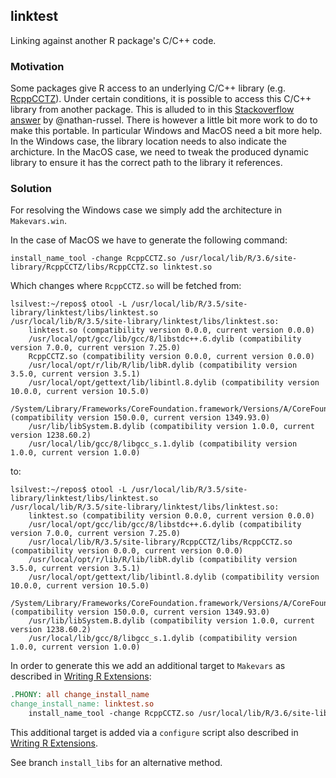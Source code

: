 ## linktest

Linking against another R package's C/C++ code.

### Motivation

Some packages give R access to an underlying C/C++ library
(e.g. [RcppCCTZ]()). Under certain conditions, it is possible to
access this C/C++ library from another package. This is alluded to in
this [Stackoverflow answer](https://stackoverflow.com/a/42287094) by
@nathan-russel. There is however a little bit more work to do to make
this portable. In particular Windows and MacOS need a bit more
help. In the Windows case, the library location needs to also indicate
the archicture. In the MacOS case, we need to tweak the produced
dynamic library to ensure it has the correct path to the library it
references.

### Solution

For resolving the Windows case we simply add the architecture in `Makevars.win`.

In the case of MacOS we have to generate the following command:

~~~
install_name_tool -change RcppCCTZ.so /usr/local/lib/R/3.6/site-library/RcppCCTZ/libs/RcppCCTZ.so linktest.so
~~~

Which changes where `RcppCCTZ.so` will be fetched from:

~~~
lsilvest:~/repos$ otool -L /usr/local/lib/R/3.5/site-library/linktest/libs/linktest.so
/usr/local/lib/R/3.5/site-library/linktest/libs/linktest.so:
	linktest.so (compatibility version 0.0.0, current version 0.0.0)
	/usr/local/opt/gcc/lib/gcc/8/libstdc++.6.dylib (compatibility version 7.0.0, current version 7.25.0)
	RcppCCTZ.so (compatibility version 0.0.0, current version 0.0.0)
	/usr/local/opt/r/lib/R/lib/libR.dylib (compatibility version 3.5.0, current version 3.5.1)
	/usr/local/opt/gettext/lib/libintl.8.dylib (compatibility version 10.0.0, current version 10.5.0)
	/System/Library/Frameworks/CoreFoundation.framework/Versions/A/CoreFoundation (compatibility version 150.0.0, current version 1349.93.0)
	/usr/lib/libSystem.B.dylib (compatibility version 1.0.0, current version 1238.60.2)
	/usr/local/lib/gcc/8/libgcc_s.1.dylib (compatibility version 1.0.0, current version 1.0.0)
~~~

to:

~~~
lsilvest:~/repos$ otool -L /usr/local/lib/R/3.5/site-library/linktest/libs/linktest.so
/usr/local/lib/R/3.5/site-library/linktest/libs/linktest.so:
	linktest.so (compatibility version 0.0.0, current version 0.0.0)
	/usr/local/opt/gcc/lib/gcc/8/libstdc++.6.dylib (compatibility version 7.0.0, current version 7.25.0)
	/usr/local/lib/R/3.5/site-library/RcppCCTZ/libs/RcppCCTZ.so (compatibility version 0.0.0, current version 0.0.0)
	/usr/local/opt/r/lib/R/lib/libR.dylib (compatibility version 3.5.0, current version 3.5.1)
	/usr/local/opt/gettext/lib/libintl.8.dylib (compatibility version 10.0.0, current version 10.5.0)
	/System/Library/Frameworks/CoreFoundation.framework/Versions/A/CoreFoundation (compatibility version 150.0.0, current version 1349.93.0)
	/usr/lib/libSystem.B.dylib (compatibility version 1.0.0, current version 1238.60.2)
	/usr/local/lib/gcc/8/libgcc_s.1.dylib (compatibility version 1.0.0, current version 1.0.0)
~~~

In order to generate this we add an additional target to `Makevars` as described in [Writing R Extensions](https://cran.r-project.org/doc/manuals/r-release/R-exts.html#Using-Makevars):

~~~ Makefile
.PHONY: all change_install_name
change_install_name: linktest.so
	install_name_tool -change RcppCCTZ.so /usr/local/lib/R/3.6/site-library/RcppCCTZ/libs/RcppCCTZ.so linktest.so
~~~

This additional target is added via a `configure` script also
described in [Writing R
Extensions](https://cran.r-project.org/doc/manuals/r-release/R-exts.html#Configure-example).

See branch `install_libs` for an alternative method.
